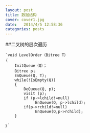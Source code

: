 ```yaml
---
layout: post
title: 数据结构
cover: cover1.jpg
date:   2014/4/5 12:58:36 
categories: posts
---
```



##二叉树的层次遍历

	`void LevelOrder（Bitree T）
	｛
     	InitQueue（Q）；
    	Bitree p；
     	EnQueue(Q, T);
    	while(!IsEmpty(Q))
   	 	{
        	DeQueue(Q, p);
        	visit (p);
        	if (p->lchild!=null)
                 EnQueue(Q, p->lchild);
        	if(p->rchild!=null)
                 EnQueue(Q,p->rchild);
    	}

	｝` 